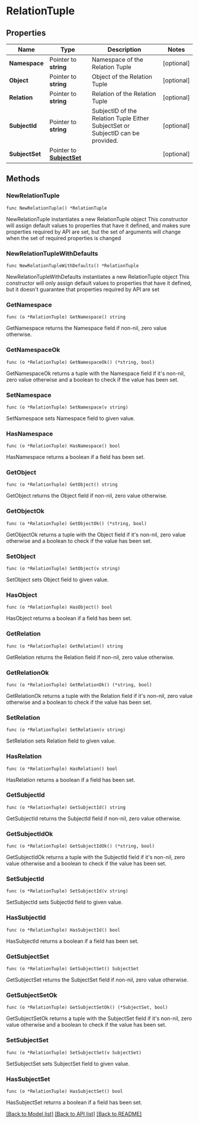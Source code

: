 # RelationTuple

## Properties

Name | Type | Description | Notes
------------ | ------------- | ------------- | -------------
**Namespace** | Pointer to **string** | Namespace of the Relation Tuple | [optional] 
**Object** | Pointer to **string** | Object of the Relation Tuple | [optional] 
**Relation** | Pointer to **string** | Relation of the Relation Tuple | [optional] 
**SubjectId** | Pointer to **string** | SubjectID of the Relation Tuple  Either SubjectSet or SubjectID can be provided. | [optional] 
**SubjectSet** | Pointer to [**SubjectSet**](SubjectSet.md) |  | [optional] 

## Methods

### NewRelationTuple

`func NewRelationTuple() *RelationTuple`

NewRelationTuple instantiates a new RelationTuple object
This constructor will assign default values to properties that have it defined,
and makes sure properties required by API are set, but the set of arguments
will change when the set of required properties is changed

### NewRelationTupleWithDefaults

`func NewRelationTupleWithDefaults() *RelationTuple`

NewRelationTupleWithDefaults instantiates a new RelationTuple object
This constructor will only assign default values to properties that have it defined,
but it doesn't guarantee that properties required by API are set

### GetNamespace

`func (o *RelationTuple) GetNamespace() string`

GetNamespace returns the Namespace field if non-nil, zero value otherwise.

### GetNamespaceOk

`func (o *RelationTuple) GetNamespaceOk() (*string, bool)`

GetNamespaceOk returns a tuple with the Namespace field if it's non-nil, zero value otherwise
and a boolean to check if the value has been set.

### SetNamespace

`func (o *RelationTuple) SetNamespace(v string)`

SetNamespace sets Namespace field to given value.

### HasNamespace

`func (o *RelationTuple) HasNamespace() bool`

HasNamespace returns a boolean if a field has been set.

### GetObject

`func (o *RelationTuple) GetObject() string`

GetObject returns the Object field if non-nil, zero value otherwise.

### GetObjectOk

`func (o *RelationTuple) GetObjectOk() (*string, bool)`

GetObjectOk returns a tuple with the Object field if it's non-nil, zero value otherwise
and a boolean to check if the value has been set.

### SetObject

`func (o *RelationTuple) SetObject(v string)`

SetObject sets Object field to given value.

### HasObject

`func (o *RelationTuple) HasObject() bool`

HasObject returns a boolean if a field has been set.

### GetRelation

`func (o *RelationTuple) GetRelation() string`

GetRelation returns the Relation field if non-nil, zero value otherwise.

### GetRelationOk

`func (o *RelationTuple) GetRelationOk() (*string, bool)`

GetRelationOk returns a tuple with the Relation field if it's non-nil, zero value otherwise
and a boolean to check if the value has been set.

### SetRelation

`func (o *RelationTuple) SetRelation(v string)`

SetRelation sets Relation field to given value.

### HasRelation

`func (o *RelationTuple) HasRelation() bool`

HasRelation returns a boolean if a field has been set.

### GetSubjectId

`func (o *RelationTuple) GetSubjectId() string`

GetSubjectId returns the SubjectId field if non-nil, zero value otherwise.

### GetSubjectIdOk

`func (o *RelationTuple) GetSubjectIdOk() (*string, bool)`

GetSubjectIdOk returns a tuple with the SubjectId field if it's non-nil, zero value otherwise
and a boolean to check if the value has been set.

### SetSubjectId

`func (o *RelationTuple) SetSubjectId(v string)`

SetSubjectId sets SubjectId field to given value.

### HasSubjectId

`func (o *RelationTuple) HasSubjectId() bool`

HasSubjectId returns a boolean if a field has been set.

### GetSubjectSet

`func (o *RelationTuple) GetSubjectSet() SubjectSet`

GetSubjectSet returns the SubjectSet field if non-nil, zero value otherwise.

### GetSubjectSetOk

`func (o *RelationTuple) GetSubjectSetOk() (*SubjectSet, bool)`

GetSubjectSetOk returns a tuple with the SubjectSet field if it's non-nil, zero value otherwise
and a boolean to check if the value has been set.

### SetSubjectSet

`func (o *RelationTuple) SetSubjectSet(v SubjectSet)`

SetSubjectSet sets SubjectSet field to given value.

### HasSubjectSet

`func (o *RelationTuple) HasSubjectSet() bool`

HasSubjectSet returns a boolean if a field has been set.


[[Back to Model list]](../README.md#documentation-for-models) [[Back to API list]](../README.md#documentation-for-api-endpoints) [[Back to README]](../README.md)



